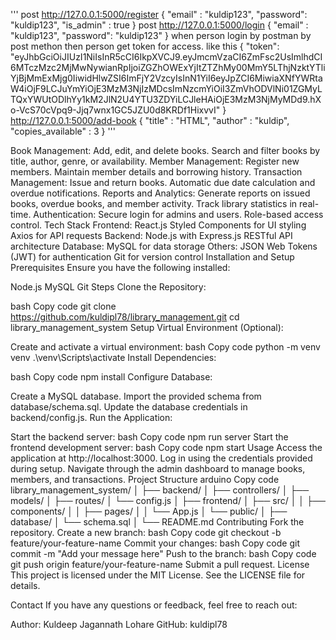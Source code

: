 '''
post http://127.0.0.1:5000/register
{
    "email" : "kuldip123",
    "password": "kuldip123",
    "is_admin" : true
}
post http://127.0.0.1:5000/login
{
    "email" : "kuldip123",
    "password": "kuldip123"
}
when person login by postman by post methon then person get token for access. like this {
    "token": "eyJhbGciOiJIUzI1NiIsInR5cCI6IkpXVCJ9.eyJmcmVzaCI6ZmFsc2UsImlhdCI6MTczMzc2MjMwNywianRpIjoiZGZhOWExYjItZTZhMy00MmY5LThjNzktYTliYjBjMmExMjg0IiwidHlwZSI6ImFjY2VzcyIsInN1YiI6eyJpZCI6MiwiaXNfYWRtaW4iOjF9LCJuYmYiOjE3MzM3NjIzMDcsImNzcmYiOiI3ZmVhODVlNi01ZGMyLTQxYWUtODlhYy1kM2JlN2U4YTU3ZDYiLCJleHAiOjE3MzM3NjMyMDd9.hXo-VcS70cVpq9-Jjq7wnx1GC5JZU0d8KRDf1HixvvI"
}
http://127.0.0.1:5000/add-book
{
    "title" : "HTML",
    "author" : "kuldip",
    "copies_available" : 3
}
'''

Book Management:
Add, edit, and delete books.
Search and filter books by title, author, genre, or availability.
Member Management:
Register new members.
Maintain member details and borrowing history.
Transaction Management:
Issue and return books.
Automatic due date calculation and overdue notifications.
Reports and Analytics:
Generate reports on issued books, overdue books, and member activity.
Track library statistics in real-time.
Authentication:
Secure login for admins and users.
Role-based access control.
Tech Stack
Frontend:
React.js
Styled Components for UI styling
Axios for API requests
Backend:
Node.js with Express.js
RESTful API architecture
Database:
MySQL for data storage
Others:
JSON Web Tokens (JWT) for authentication
Git for version control
Installation and Setup
Prerequisites
Ensure you have the following installed:

Node.js
MySQL
Git
Steps
Clone the Repository:

bash
Copy code
git clone https://github.com/kuldipl78/library_management.git
cd library_management_system
Setup Virtual Environment (Optional):

Create and activate a virtual environment:
bash
Copy code
python -m venv venv
.\venv\Scripts\activate
Install Dependencies:

bash
Copy code
npm install
Configure Database:

Create a MySQL database.
Import the provided schema from database/schema.sql.
Update the database credentials in backend/config.js.
Run the Application:

Start the backend server:
bash
Copy code
npm run server
Start the frontend development server:
bash
Copy code
npm start
Usage
Access the application at http://localhost:3000.
Log in using the credentials provided during setup.
Navigate through the admin dashboard to manage books, members, and transactions.
Project Structure
arduino
Copy code
library_management_system/
│
├── backend/
│   ├── controllers/
│   ├── models/
│   ├── routes/
│   └── config.js
│
├── frontend/
│   ├── src/
│   │   ├── components/
│   │   ├── pages/
│   │   └── App.js
│   └── public/
│
├── database/
│   └── schema.sql
│
└── README.md
Contributing
Fork the repository.
Create a new branch:
bash
Copy code
git checkout -b feature/your-feature-name
Commit your changes:
bash
Copy code
git commit -m "Add your message here"
Push to the branch:
bash
Copy code
git push origin feature/your-feature-name
Submit a pull request.
License
This project is licensed under the MIT License. See the LICENSE file for details.

Contact
If you have any questions or feedback, feel free to reach out:

Author: Kuldeep Jagannath Lohare
GitHub: kuldipl78

